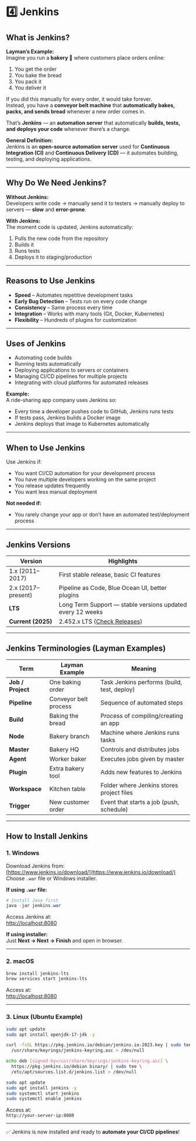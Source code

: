 # 4️⃣ Jenkins

## What is Jenkins?

**Layman’s Example:**  
Imagine you run a **bakery 🍞** where customers place orders online:  
1. You get the order  
2. You bake the bread  
3. You pack it  
4. You deliver it  

If you did this manually for every order, it would take forever.  
Instead, you have a **conveyor belt machine** that **automatically bakes, packs, and sends bread** whenever a new order comes in.

That’s **Jenkins** — an **automation server** that automatically **builds, tests, and deploys your code** whenever there’s a change.

**General Definition:**  
Jenkins is an **open-source automation server** used for **Continuous Integration (CI)** and **Continuous Delivery (CD)** — it automates building, testing, and deploying applications.

---

## Why Do We Need Jenkins?

**Without Jenkins:**  
Developers write code → manually send it to testers → manually deploy to servers — **slow** and **error-prone**.

**With Jenkins:**  
The moment code is updated, Jenkins automatically:
1. Pulls the new code from the repository  
2. Builds it  
3. Runs tests  
4. Deploys it to staging/production

---

## Reasons to Use Jenkins
- **Speed** – Automates repetitive development tasks
- **Early Bug Detection** – Tests run on every code change
- **Consistency** – Same process every time
- **Integration** – Works with many tools (Git, Docker, Kubernetes)
- **Flexibility** – Hundreds of plugins for customization

---

## Uses of Jenkins
- Automating code builds  
- Running tests automatically  
- Deploying applications to servers or containers  
- Managing CI/CD pipelines for multiple projects  
- Integrating with cloud platforms for automated releases  

**Example:**  
A ride-sharing app company uses Jenkins so:  
- Every time a developer pushes code to GitHub, Jenkins runs tests  
- If tests pass, Jenkins builds a Docker image  
- Jenkins deploys that image to Kubernetes automatically  

---

## When to Use Jenkins
Use Jenkins if:
- You want CI/CD automation for your development process  
- You have multiple developers working on the same project  
- You release updates frequently  
- You want less manual deployment  

**Not needed if:**  
- You rarely change your app or don’t have an automated test/deployment process  

---

## Jenkins Versions
| Version        | Highlights |
|----------------|------------|
| 1.x (2011–2017) | First stable release, basic CI features |
| 2.x (2017–present) | Pipeline as Code, Blue Ocean UI, better plugins |
| **LTS** | Long Term Support — stable versions updated every 12 weeks |
| **Current (2025)** | 2.452.x LTS ([Check Releases](https://www.jenkins.io/changelog/)) |

---

## Jenkins Terminologies (Layman Examples)

| Term        | Layman Example         | Meaning |
|-------------|------------------------|---------|
| **Job / Project** | One baking order | Task Jenkins performs (build, test, deploy) |
| **Pipeline** | Conveyor belt process | Sequence of automated steps |
| **Build** | Baking the bread | Process of compiling/creating an app |
| **Node** | Bakery branch | Machine where Jenkins runs tasks |
| **Master** | Bakery HQ | Controls and distributes jobs |
| **Agent** | Worker baker | Executes jobs given by master |
| **Plugin** | Extra bakery tool | Adds new features to Jenkins |
| **Workspace** | Kitchen table | Folder where Jenkins stores project files |
| **Trigger** | New customer order | Event that starts a job (push, schedule) |

---

## How to Install Jenkins

### **1. Windows**
Download Jenkins from:  
[https://www.jenkins.io/download/](https://www.jenkins.io/download/)  
Choose `.war` file or Windows installer.

**If using `.war` file:**
```powershell
# Install Java first
java -jar jenkins.war
```
Access Jenkins at:  
[http://localhost:8080](http://localhost:8080)

**If using installer:**  
Just **Next → Next → Finish** and open in browser.

---

### **2. macOS**
```bash
brew install jenkins-lts
brew services start jenkins-lts
```
Access at:  
[http://localhost:8080](http://localhost:8080)

---

### **3. Linux (Ubuntu Example)**
```bash
sudo apt update
sudo apt install openjdk-17-jdk -y

curl -fsSL https://pkg.jenkins.io/debian/jenkins.io-2023.key | sudo tee \
  /usr/share/keyrings/jenkins-keyring.asc > /dev/null

echo deb [signed-by=/usr/share/keyrings/jenkins-keyring.asc] \
  https://pkg.jenkins.io/debian binary/ | sudo tee \
  /etc/apt/sources.list.d/jenkins.list > /dev/null

sudo apt update
sudo apt install jenkins -y
sudo systemctl start jenkins
sudo systemctl enable jenkins
```
Access at:  
`http://your-server-ip:8080`

---

✅ Jenkins is now installed and ready to **automate your CI/CD pipelines**!
